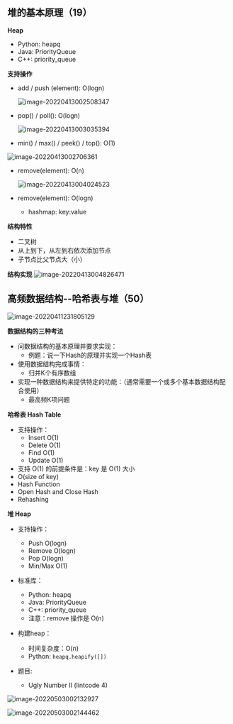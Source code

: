 ## 堆的基本原理（19）

**Heap**

- Python: heapq
- Java: PriorityQueue
- C++: priority_queue

**支持操作**

- add / push (element): O(logn)

  ![image-20220413002508347](C:\Users\tomxy\AppData\Roaming\Typora\typora-user-images\image-20220413002508347.png)

- pop() / poll(): O(logn)

  ![image-20220413003035394](C:\Users\tomxy\AppData\Roaming\Typora\typora-user-images\image-20220413003035394.png)

- min() / max() / peek() / top(): O(1)

![image-20220413002706361](C:\Users\tomxy\AppData\Roaming\Typora\typora-user-images\image-20220413002706361.png)

- remove(element): O(n)

  ![image-20220413004024523](C:\Users\tomxy\AppData\Roaming\Typora\typora-user-images\image-20220413004024523.png)

- remove(element): O(logn)
  - hashmap: key:value

**结构特性**

- 二叉树
- 从上到下，从左到右依次添加节点
- 子节点比父节点大（小）

**结构实现**
![image-20220413004826471](C:\Users\tomxy\AppData\Roaming\Typora\typora-user-images\image-20220413004826471.png)

## 高频数据结构--哈希表与堆（50）

![image-20220411231805129](C:\Users\tomxy\AppData\Roaming\Typora\typora-user-images\image-20220411231805129.png)

**数据结构的三种考法**

- 问数据结构的基本原理并要求实现：
  - 例题：说一下Hash的原理并实现一个Hash表
- 使用数据结构完成事情：
  - 归并K个有序数组
- 实现一种数据结构来提供特定的功能：（通常需要一个或多个基本数据结构配合使用）
  - 最高频K项问题

**哈希表 Hash Table**

- 支持操作：
  - Insert O(1)
  - Delete O(1)
  - Find O(1)
  - Update O(1)
- 支持 O(1) 的前提条件是：key 是 O(1) 大小
- O(size of key)
- Hash Function
- Open Hash and Close Hash
- Rehashing

**堆 Heap**

- 支持操作：
  - Push O(logn)
  - Remove O(logn)
  - Pop O(logn)
  - Min/Max O(1)
- 标准库：
  - Python: heapq
  - Java: PriorityQueue
  - C++: priority_queue
  - 注意：remove 操作是 O(n)
- 构建heap：
  - 时间复杂度：O(n)
  - Python: `heapq.heapify([])`

- 题目:
  - Ugly Number II (lintcode 4)

![image-20220503002132927](C:\Users\tomxy\AppData\Roaming\Typora\typora-user-images\image-20220503002132927.png)

![image-20220503002144462](C:\Users\tomxy\AppData\Roaming\Typora\typora-user-images\image-20220503002144462.png)

 
